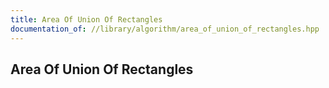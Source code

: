 ```yaml
---
title: Area Of Union Of Rectangles
documentation_of: //library/algorithm/area_of_union_of_rectangles.hpp
---
```

## Area Of Union Of Rectangles
